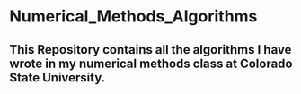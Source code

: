 # Numerical_Methods_Algorithms
## This Repository contains all the algorithms I have wrote in my numerical methods class at Colorado State University. 


